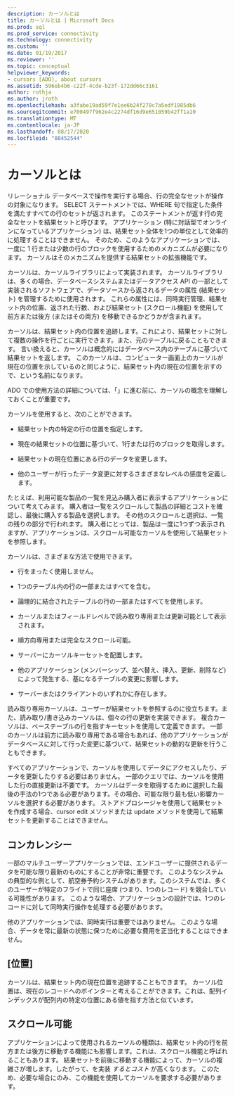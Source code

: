 ```yaml
---
description: カーソルとは
title: カーソルとは | Microsoft Docs
ms.prod: sql
ms.prod_service: connectivity
ms.technology: connectivity
ms.custom: ''
ms.date: 01/19/2017
ms.reviewer: ''
ms.topic: conceptual
helpviewer_keywords:
- cursors [ADO], about cursors
ms.assetid: 596eb4b6-c22f-4cde-b23f-172dd66c3161
author: rothja
ms.author: jroth
ms.openlocfilehash: a3fabe19ad59f7e1ee6b24f278c7a5edf1985db6
ms.sourcegitcommit: e700497f962e4c2274df16d9e651059b42ff1a10
ms.translationtype: MT
ms.contentlocale: ja-JP
ms.lasthandoff: 08/17/2020
ms.locfileid: "88452544"
---
```

# <a name="what-is-a-cursor"></a>カーソルとは
リレーショナル データベースで操作を実行する場合、行の完全なセットが操作の対象になります。 SELECT ステートメントでは、WHERE 句で指定した条件を満たすすべての行のセットが返されます。 このステートメントが返す行の完全なセットを結果セットと呼びます。 アプリケーション (特に対話型でオンラインになっているアプリケーション) は、結果セット全体を1つの単位として効率的に処理することはできません。 そのため、このようなアプリケーションでは、一度に 1 行または少数の行のブロックを使用するためのメカニズムが必要になります。 カーソルはそのメカニズムを提供する結果セットの拡張機能です。  
  
 カーソルは、カーソルライブラリによって実装されます。 カーソルライブラリは、多くの場合、データベースシステムまたはデータアクセス API の一部として実装されるソフトウェアで、データソースから返されるデータの属性 (結果セット) を管理するために使用されます。 これらの属性には、同時実行管理、結果セット内の位置、返された行数、および結果セット (スクロール機能) を使用して前方または後方 (またはその両方) を移動できるかどうかが含まれます。  
  
 カーソルは、結果セット内の位置を追跡します。これにより、結果セットに対して複数の操作を行ごとに実行できます。また、元のテーブルに戻ることもできます。 言い換えると、カーソルは概念的にはデータベース内のテーブルに基づいて結果セットを返します。 このカーソルは、コンピューター画面上のカーソルが現在の位置を示しているのと同じように、結果セット内の現在の位置を示すので、という名前になります。  
  
 ADO での使用方法の詳細については、「」に進む前に、カーソルの概念を理解しておくことが重要です。  
  
 カーソルを使用すると、次のことができます。  
  
-   結果セット内の特定の行の位置を指定します。  
  
-   現在の結果セットの位置に基づいて、1行または行のブロックを取得します。  
  
-   結果セットの現在位置にある行のデータを変更します。  
  
-   他のユーザーが行ったデータ変更に対するさまざまなレベルの感度を定義します。  
  
 たとえば、利用可能な製品の一覧を見込み購入者に表示するアプリケーションについて考えてみます。 購入者は一覧をスクロールして製品の詳細とコストを確認し、最後に購入する製品を選択します。 その他のスクロールと選択は、一覧の残りの部分で行われます。 購入者にとっては、製品は一度に1つずつ表示されますが、アプリケーションは、スクロール可能なカーソルを使用して結果セットを参照します。  
  
 カーソルは、さまざまな方法で使用できます。  
  
-   行をまったく使用しません。  
  
-   1つのテーブル内の行の一部またはすべてを含む。  
  
-   論理的に結合されたテーブルの行の一部またはすべてを使用します。  
  
-   カーソルまたはフィールドレベルで読み取り専用または更新可能として表示されます。  
  
-   順方向専用または完全なスクロール可能。  
  
-   サーバーにカーソルキーセットを配置します。  
  
-   他のアプリケーション (メンバーシップ、並べ替え、挿入、更新、削除など) によって発生する、基になるテーブルの変更に影響します。  
  
-   サーバーまたはクライアントのいずれかに存在します。  
  
 読み取り専用カーソルは、ユーザーが結果セットを参照するのに役立ちます。また、読み取り/書き込みカーソルは、個々の行の更新を実装できます。 複合カーソルは、ベーステーブルの行を指すキーセットを使用して定義できます。 一部のカーソルは前方に読み取り専用である場合もあれば、他のアプリケーションがデータベースに対して行った変更に基づいて、結果セットの動的な更新を行うこともできます。  
  
 すべてのアプリケーションで、カーソルを使用してデータにアクセスしたり、データを更新したりする必要はありません。 一部のクエリでは、カーソルを使用した行の直接更新は不要です。 カーソルはデータを取得するために選択した最後の手法の1つである必要があります。その場合、可能な限り最も低い影響カーソルを選択する必要があります。 ストアドプロシージャを使用して結果セットを作成する場合、cursor edit メソッドまたは update メソッドを使用して結果セットを更新することはできません。  
  
## <a name="concurrency"></a>コンカレンシー  
 一部のマルチユーザーアプリケーションでは、エンドユーザーに提供されるデータを可能な限り最新のものにすることが非常に重要です。 このようなシステムの典型的な例として、航空券予約システムがあります。このシステムでは、多くのユーザーが特定のフライトで同じ座席 (つまり、1つのレコード) を競合している可能性があります。 このような場合、アプリケーションの設計では、1つのレコードに対して同時実行操作を処理する必要があります。  
  
 他のアプリケーションでは、同時実行は重要ではありません。 このような場合、データを常に最新の状態に保つために必要な費用を正当化することはできません。  
  
## <a name="position"></a>[位置]  
 カーソルは、結果セット内の現在位置を追跡することもできます。 カーソル位置は、現在のレコードへのポインターと考えることができます。これは、配列インデックスが配列内の特定の位置にある値を指す方法と似ています。  
  
## <a name="scrollability"></a>スクロール可能  
 アプリケーションによって使用されるカーソルの種類は、結果セット内の行を前方または後方に移動する機能にも影響します。これは、スクロール機能と呼ばれることもあります。 結果セットを前後に移動する機能によって、カーソルの複雑さが増します。したがって、を実装 *するとコスト* が高くなります。 このため、必要な場合にのみ、この機能を使用してカーソルを要求する必要があります。
